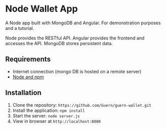 # Node Wallet App

A Node app built with MongoDB and Angular. For demonstration purposes and a tutorial.

Node provides the RESTful API. Angular provides the frontend and accesses the API. MongoDB stores persistent data.

## Requirements

- Internet connection (mongo DB is hosted on a remote server)
- [Node and npm](http://nodejs.org)

## Installation

1. Clone the repository: `https://github.com/Guern/guern-wallet.git`
2. Install the application: `npm install`
3. Start the server: `node server.js`
4. View in browser at `http://localhost:8080`
